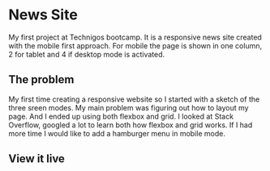 # News Site
My first project at Technigos bootcamp. It is a responsive news site created with the mobile first approach. For mobile the page is shown in one column, 2 for tablet and 4 if desktop mode is activated.

## The problem
My first time creating a responsive website so I started with a sketch of the three sreen modes. My main problem was figuring out how to layout my page. And I ended up using both flexbox and grid. I looked at Stack Overflow, googled a lot to learn both how flexbox and grid works. If I had more time I would like to add a hamburger menu in mobile mode. 

## View it live

